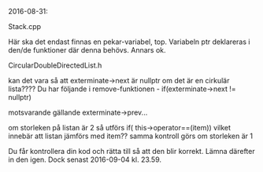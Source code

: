 2016-08-31:

Stack.cpp

Här ska det endast finnas en pekar-variabel, top. Variabeln ptr deklareras i den/de funktioner där denna behövs. Annars ok.

CircularDoubleDirectedList.h

kan det vara så att exterminate->next är nullptr om det är en cirkulär lista???? Du har följande i remove-funktionen - if(exterminate->next != nullptr)

motsvarande gällande exterminate->prev...

om storleken på listan är 2 så utförs if( this->operator==(item)) vilket innebär att listan jämförs med item?? samma kontroll görs om storleken är 1

Du får kontrollera din kod och rätta till så att den blir korrekt. Lämna därefter in den igen. Dock senast 2016-09-04 kl. 23.59.
